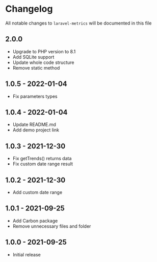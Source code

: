 # Changelog

All notable changes to `laravel-metrics` will be documented in this file

## 2.0.0

- Upgrade to PHP version to 8.1
- Add SQLite support
- Update whole code structure
- Remove static method

## 1.0.5 - 2022-01-04

- Fix parameters types

## 1.0.4 - 2022-01-04

- Update README.md
- Add demo project link

## 1.0.3 - 2021-12-30

- Fix getTrends() returns data
- Fix custom date range result

## 1.0.2 - 2021-12-30

- Add custom date range

## 1.0.1 - 2021-09-25

- Add Carbon package
- Remove unnecessary files and folder

## 1.0.0 - 2021-09-25

- Initial release
